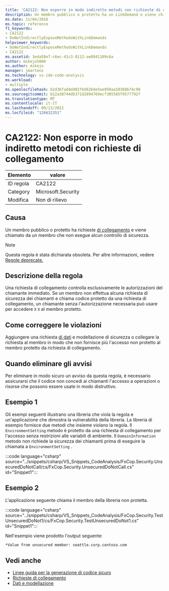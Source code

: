 ```yaml
---
title: 'CA2122: Non esporre in modo indiretto metodi con richieste di collegamento'
description: Un membro pubblico o protetto ha un LinkDemand e viene chiamato da un membro che non esegue alcun controllo di sicurezza.
ms.date: 11/04/2016
ms.topic: reference
f1_keywords:
- CA2122
- DoNotIndirectlyExposeMethodsWithLinkDemands
helpviewer_keywords:
- DoNotIndirectlyExposeMethodsWithLinkDemands
- CA2122
ms.assetid: 3eda58e7-c6ec-41c3-8112-ae0841109c6a
author: mikejo5000
ms.author: mikejo
manager: jmartens
ms.technology: vs-ide-code-analysis
ms.workload:
- multiple
ms.openlocfilehash: b2d36fad4d402f6d6264e5ee950aa10368b74c98
ms.sourcegitcommit: b12a38744db371d2894769ecf305585f9577792f
ms.translationtype: MT
ms.contentlocale: it-IT
ms.lasthandoff: 09/13/2021
ms.locfileid: "126632351"
---
```

# <a name="ca2122-do-not-indirectly-expose-methods-with-link-demands"></a>CA2122: Non esporre in modo indiretto metodi con richieste di collegamento

|Elemento|valore|
|-|-|
|ID regola|CA2122|
|Category|Microsoft.Security|
|Modifica|Non di rilievo|

## <a name="cause"></a>Causa
Un membro pubblico o protetto ha richieste [di collegamento](/dotnet/framework/misc/link-demands) e viene chiamato da un membro che non esegue alcun controllo di sicurezza.

> [!NOTE]
> Questa regola è stata dichiarata obsoleta. Per altre informazioni, vedere [Regole deprecate.](fxcop-unported-deprecated-rules.md)

## <a name="rule-description"></a>Descrizione della regola
Una richiesta di collegamento controlla esclusivamente le autorizzazioni del chiamante immediato. Se un membro non effettua alcuna richiesta di sicurezza dei chiamanti e chiama codice protetto da una richiesta di collegamento, un chiamante senza l'autorizzazione necessaria può usare per accedere `X` `X` al membro protetto.

## <a name="how-to-fix-violations"></a>Come correggere le violazioni
Aggiungere una richiesta [di dati](/dotnet/framework/data/index) e modellazione di sicurezza o collegare la richiesta al membro in modo che non fornisce più l'accesso non protetto al membro protetto da richiesta di collegamento.

## <a name="when-to-suppress-warnings"></a>Quando eliminare gli avvisi
Per eliminare in modo sicuro un avviso da questa regola, è necessario assicurarsi che il codice non concedi ai chiamanti l'accesso a operazioni o risorse che possono essere usate in modo distruttivo.

## <a name="example-1"></a>Esempio 1
Gli esempi seguenti illustrano una libreria che viola la regola e un'applicazione che dimostra la vulnerabilità della libreria. La libreria di esempio fornisce due metodi che insieme violano la regola. Il `EnvironmentSetting` metodo è protetto da una richiesta di collegamento per l'accesso senza restrizioni alle variabili di ambiente. Il `DomainInformation` metodo non richiede la sicurezza dei chiamanti prima di eseguire la chiamata a `EnvironmentSetting` .

:::code language="csharp" source="../snippets/csharp/VS_Snippets_CodeAnalysis/FxCop.Security.UnsecuredDoNotCall/cs/FxCop.Security.UnsecuredDoNotCall.cs" id="Snippet1":::

## <a name="example-2"></a>Esempio 2
L'applicazione seguente chiama il membro della libreria non protetta.

:::code language="csharp" source="../snippets/csharp/VS_Snippets_CodeAnalysis/FxCop.Security.TestUnsecuredDoNot1/cs/FxCop.Security.TestUnsecuredDoNot1.cs" id="Snippet1":::

Nell'esempio viene prodotto l'output seguente:

```txt
*Value from unsecured member: seattle.corp.contoso.com
```

## <a name="see-also"></a>Vedi anche

- [Linee guida per la generazione di codice sicuro](/dotnet/standard/security/secure-coding-guidelines)
- [Richieste di collegamento](/dotnet/framework/misc/link-demands)
- [Dati e modellazione](/dotnet/framework/data/index)
